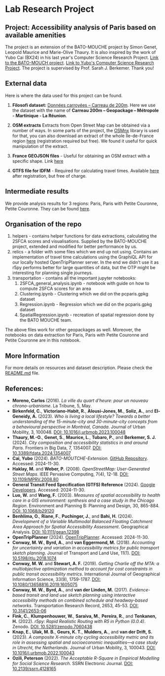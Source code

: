 # Lab Research Project

## Project: Accessibility analysis of Paris based on available amenities 

The project is an extension of the BATO-MOUCHE project by Simon Genet, Leopold Maurice and Marie-Olive Thaury. It is also inspired by the work of Yubo Cai (BX24) in his last year's Computer Science Research Project. [Link to the BATO-MOUCH project](https://github.com/LeoMaurice/BATO-MOUCHE-Stat-App). [Link to Yubo's Computer Science Research Project](https://github.com/yubocai-poly/BATO-MOUTCHE-Extension). The project is supervised by Prof. Sarah J. Berkemer. Thank you! 

## External data
Here is where the data used for this project can be found.

1. **Filosofi dataset:** [Données carroyées – Carreau de 200m](https://www.insee.fr/fr/statistiques/4176290?sommaire=4176305#consulter). Here we use the dataset with the name of **Carreau 200m – Geopackage – Métropole - Martinique - La Réunion**.

2. **OSM extracts** Extracts from Open Street Map can be obtained via a number of ways. In some parts of the project, the [OSMnx](https://osmnx.readthedocs.io/en/stable/) library is used for that, you can also download an extract of the whole 
Île-de-France region [here](https://www.interline.io/) (registration required but free). We found it useful for quick manipulation of the extract.


5.  **France GEOJSON files** - Useful for obtaining an OSM extract with a specific shape. Link [here](https://france-geojson.gregoiredavid.fr/)

6.  **GTFS file for IDFM** - Required for calculating travel times. Available [here](https://data.iledefrance-mobilites.fr/explore/dataset/offre-horaires-tc-gtfs-idfm/information/) after registration, but free of charge.

 ## Intermediate results
We provide analysis results for 3 regions: Paris, Paris with Petite Couronne, Petite Couronne. They can be found [here](haha). 

## Organisation of the repo
1. helpers - contains helper functions for data extractions, calculating the 2SFCA scores and visualisations. Supplied by the BATO-MOUCHE project, extended and modified for better performance by us.
2. relics - a folder with some files which we end up not using. Contains an implementation of travel time calculations using the GraphiQL API for our locally hosted OpenTripPlanner server. In the end we didn't use it as r5py performs better for large quantities of data, but the OTP might be interesting for planning single journeys.
3. transportation - contains all the important jupyter notebooks:
    1. 2SFCA_general_analysis.ipynb - notebook with guide on how to compute 2SFCA scores for an area
    2.  Clustering.ipynb - Clustering which we did on the pcparis.gpkg dataset
    3.  Regression.ipynb - Regression which we did on the pcparis.gpkg dataset
    4.  SpatialRegression.ipynb - recreation of spatial regression done by the BATO MOUCHE team.
       
The above files work for other geopackages as well. Moreover, the notebooks on data extraction for Paris, Paris with Petite Couronne and Petite Couronne are in this notebook.


## More Information

For more details on resources and dataset description. Please check the [README.md](https://github.com/LeoMaurice/BATO-MOUCHE-Stat-App/blob/main/README.md) file.

## References:
- **Moreno, Carlos** (2016). *La ville du quart d'heure: pour un nouveau chrono-urbanisme*. La Tribune, 5, May.
- **Birkenfeld, C.**, **Victoriano-Habit, R.**, **Alousi-Jones, M.**, **Soliz, A.**, and **El-Geneidy, A.** (2023). *Who is living a local lifestyle? Towards a better understanding of the 15-minute-city and 30-minute-city concepts from a behavioural perspective in Montréal, Canada*. Journal of Urban Mobility, 3, 100048. [DOI: 10.1016/j.urbmob.2023.100048](https://doi.org/10.1016/j.urbmob.2023.100048)
- **Thaury, M.-O.**, **Genet, S.**, **Maurice, L.**, **Tubaro, P.**, and **Berkemer, S. J.** (2024). *City composition and accessibility statistics in and around Paris*. Frontiers in Big Data, 7, 1354007. [DOI: 10.3389/fdata.2024.1354007](https://doi.org/10.3389/fdata.2024.1354007)
- **Cai, Yubo** (2024). *BATO-MOUTCHE-Extension*. [GitHub Repository](https://github.com/yubocai-poly/BATO-MOUTCHE-Extension). Accessed: 2024-11-30.
- **Haklay, M.** and **Weber, P.** (2008). *OpenStreetMap: User-Generated Street Maps*. IEEE Pervasive Computing, 7(4), 12-18. [DOI: 10.1109/MPRV.2008.80](https://doi.org/10.1109/MPRV.2008.80)
- **General Transit Feed Specification (GTFS) Reference** (2024). [Google Developers](https://developers.google.com/transit/gtfs/reference/#general_transit_feed_specification_reference). Accessed: 2024-11-30.
- **Luo, W.** and **Wang, F.** (2003). *Measures of spatial accessibility to health care in a GIS environment: synthesis and a case study in the Chicago Region*. Environment and Planning B: Planning and Design, 30, 865-884. [DOI: 10.1068/b29120](https://doi.org/10.1068/b29120)
- **Benhlima, O.**, **Riane, F.**, **Puchinger, J.**, and **Bahi, H.** (2024). *Development of a Variable Multimodal Balanced Floating Catchment Area Approach for Spatial Accessibility Assessment*. Geographical Analysis. [DOI: 10.1111/gean.12398](https://doi.org/10.1111/gean.12398)
- **OpenTripPlanner** (2024). [OpenTripPlanner](https://www.opentripplanner.org/). Accessed: 2024-11-30.
- **Conway, M. W.**, **Byrd, A.**, and **van Eggermond, M.** (2018). *Accounting for uncertainty and variation in accessibility metrics for public transport sketch planning*. Journal of Transport and Land Use, 11(1). [DOI: 10.5198/jtlu.2018.1074](https://doi.org/10.5198/jtlu.2018.1074)
- **Conway, M. W.** and **Stewart, A. F.** (2019). *Getting Charlie off the MTA: a multiobjective optimization method to account for cost constraints in public transit accessibility metrics*. International Journal of Geographical Information Science, 33(9), 1759-1787. [DOI: 10.1080/13658816.2019.1605075](https://doi.org/10.1080/13658816.2019.1605075)
- **Conway, M. W.**, **Byrd, A.**, and **van der Linden, M.** (2017). *Evidence-based transit and land use sketch planning using interactive accessibility methods on combined schedule and headway-based networks*. Transportation Research Record, 2653, 45-53. [DOI: 10.3141/2653-06](https://doi.org/10.3141/2653-06)
- **Fink, C.**, **Klumpenhouwer, W.**, **Saraiva, M.**, **Pereira, R.**, and **Tenkanen, H.** (2022). *r5py: Rapid Realistic Routing with R5 in Python (0.0.4)*. Zenodo. [DOI: 10.5281/zenodo.7060438](https://doi.org/10.5281/zenodo.7060438)
- **Knap, E.**, **Ulak, M. B.**, **Geurs, K. T.**, **Mulders, A.**, and **van der Drift, S.** (2023). *A composite X-minute city cycling accessibility metric and its role in assessing spatial and socioeconomic inequalities—a case study in Utrecht, the Netherlands*. Journal of Urban Mobility, 3, 100043. [DOI: 10.1016/j.urbmob.2022.100043](https://doi.org/10.1016/j.urbmob.2022.100043)
- **Ozili, Peterson** (2022). *The Acceptable R-Square in Empirical Modelling for Social Science Research*. SSRN Electronic Journal. [DOI: 10.2139/ssrn.4128165](https://doi.org/10.2139/ssrn.4128165)
